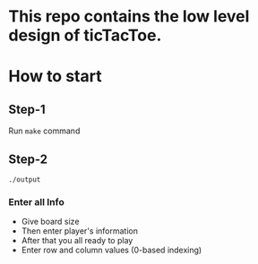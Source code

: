 # This repo contains the low level design of ticTacToe.

# How to start

## Step-1

Run `make` command

## Step-2

`./output`

### Enter all Info

- Give board size
- Then enter player's information
- After that you all ready to play
- Enter row and column values (0-based indexing)
